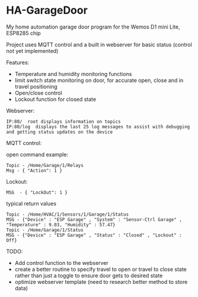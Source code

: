 # HA-GarageDoor
My home automation garage door program for the Wemos D1 mini Lite, ESP8285 chip

Project uses MQTT control and a built in webserver for basic status (control not yet implemented)

Features:

* Temperature and humidity monitoring functions
* limit switch state monitoring on door, for accurate open, close and in travel positioning
* Open/close control
* Lockout function for closed state


Webserver:

	IP:80/  root displays information on topics
	IP:80/log  displays the last 25 log messages to assist with debugging and getting status updates on the device


MQTT control:

open command example:

	Topic - /Home/Garage/1/Relays
	Msg - { "Action": 1 }


Lockout:

	MSG  - { "LockOut": 1 }


typical return values

	Topic - /Home/HVAC/1/Sensors/1/Garage/1/Status 
	MSG - {"Device" : "ESP Garage" , "System" : "Sensor-Ctrl Garage" , "Temperature" : 9.03, "Humidity" : 57.47}
	Topic - /Home/Garage/1/Status
	MSG - {"Device" : "ESP Garage" , "Status" : "Closed" , "Lockout" : Off}

	
	
TODO:
* Add control function to the webserver
* create a better routine to specify travel to open or travel to close state rather than just a toggle to ensure door gets to desired state
* optimize webserver template (need to research better method to store data)